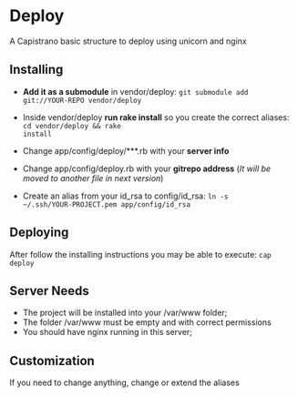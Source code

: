 Deploy
======

A Capistrano basic structure to deploy using unicorn and nginx

Installing
---

- **Add it as a submodule** in vendor/deploy: 
<code>git submodule add git://YOUR-REPO vendor/deploy</code>


- Inside vendor/deploy **run rake install** so you create the correct aliases: <code>cd vendor/deploy && rake install</code>

- Change app/config/deploy/***.rb with your **server info**
- Change app/config/deploy.rb with your **gitrepo address** (_It will be moved to another file in next version_)

- Create an alias from your id_rsa to config/id_rsa: <code>ln -s ~/.ssh/YOUR-PROJECT.pem app/config/id_rsa</code>

Deploying
---

After follow the installing instructions you may be able to execute: <code>cap deploy</code>

Server Needs
---

- The project will be installed into your /var/www folder;
- The folder /var/www must be empty and with correct permissions
- You should have nginx running in this server;

Customization
---

If you need to change anything, change or extend the aliases
